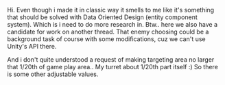Hi.
Even though i made it in classic way it smells to me like it's something that should be solved with Data Oriented Design 
(entity component system). Which is i need to do more research in. Btw.. here we also have a candidate for work on another thread. That 
enemy choosing could be a background task of course with some modifications, cuz we can't use Unity's API there.

And i don't quite understood a request of making targeting area no larger that 1/20th of game play area.. My turret about 1/20th part itself :) So there is some other adjustable values.

